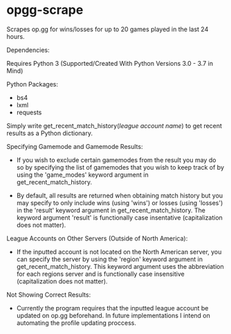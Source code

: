 # opgg-scrape
Scrapes op.gg for wins/losses for up to 20 games played in the last 24 hours.

Dependencies:

  Requires Python 3 (Supported/Created With Python Versions 3.0 - 3.7 in Mind)

Python Packages:
- bs4
- lxml
- requests

Simply write get_recent_match_history(*league account name*) to get recent results as a Python dictionary.
 
Specifying Gamemode and Gamemode Results:
  - If you wish to exclude certain gamemodes from the result you may do so by specifying the list of gamemodes
  that you wish to keep track of by using the 'game_modes' keyword argument in get_recent_match_history.


  - By default, all results are returned when obtaining match history but you may specify to only include wins 
  (using 'wins') or losses (using 'losses') in the 'result' keyword argument in get_recent_match_history.
  The keyword argument 'result' is functionally case insentative (capitalization does not matter). 
 
League Accounts on Other Servers (Outside of North America): 
  - If the inputted account is not located on the North American server, you can specify the server by using the
  'region' keyword argument in get_recent_match_history. This keyword argument uses the abbreviation for each
  regions server and is functionally case insensitive (capitalization does not matter).

Not Showing Correct Results:
- Currently the program requires that the inputted league account be updated on op.gg beforehand. In future implementations I intend on
automating the profile updating proccess.
